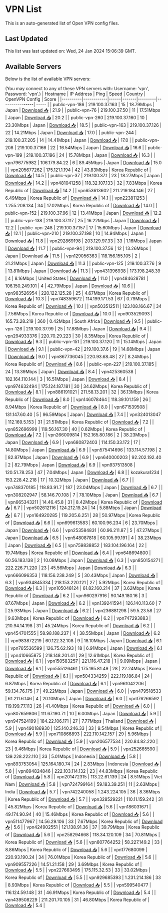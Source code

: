 # VPN List

This is an auto-generated list of Open VPN config files.

## Last Updated

This list was last updated on: Wed, 24 Jan 2024 15:06:39 GMT.

## Available Servers

Below is the list of available VPN servers:

(You may connect to any of these VPN servers with: Username: 'vpn', Password: 'vpn'.)
| Hostname | IP Address | Ping | Speed | Country | OpenVPN Config | Score |
|----------|------------|------|-------|---------|----------------| ----- |
| public-vpn-186 | 219.100.37.163 | 15 | 18.79Mbps | Japan | [Download 📥](./configs/server_0_JP.ovpn) | 21.9 |
| public-vpn-76 | 219.100.37.50 | 11 | 17.51Mbps | Japan | [Download 📥](./configs/server_1_JP.ovpn) | 20.2 |
| public-vpn-260 | 219.100.37.160 | 10 | 23.30Mbps | Japan | [Download 📥](./configs/server_2_JP.ovpn) | 18.5 |
| public-vpn-163 | 219.100.37.126 | 22 | 14.21Mbps | Japan | [Download 📥](./configs/server_3_JP.ovpn) | 17.0 |
| public-vpn-244 | 219.100.37.205 | 14 | 14.41Mbps | Japan | [Download 📥](./configs/server_4_JP.ovpn) | 17.0 |
| public-vpn-208 | 219.100.37.166 | 22 | 16.54Mbps | Japan | [Download 📥](./configs/server_5_JP.ovpn) | 16.6 |
| public-vpn-199 | 219.100.37.196 | 24 | 15.78Mbps | Japan | [Download 📥](./configs/server_6_JP.ovpn) | 16.3 |
| vpn796775982 | 106.179.84.22 | 6 | 89.45Mbps | Japan | [Download 📥](./configs/server_7_JP.ovpn) | 15.0 |
| vpn205677262 | 175.121.1.194 | 42 | 43.83Mbps | Korea Republic of | [Download 📥](./configs/server_8_KR.ovpn) | 14.5 |
| public-vpn-37 | 219.100.37.1 | 23 | 18.27Mbps | Japan | [Download 📥](./configs/server_9_JP.ovpn) | 14.2 |
| vpn481041258 | 118.32.107.133 | 32 | 7.83Mbps | Korea Republic of | [Download 📥](./configs/server_10_KR.ovpn) | 14.2 |
| vpn653613602 | 211.219.184.146 | 27 | 6.49Mbps | Korea Republic of | [Download 📥](./configs/server_11_KR.ovpn) | 14.1 |
| vpn223811253 | 1.255.208.134 | 34 | 17.02Mbps | Korea Republic of | [Download 📥](./configs/server_12_KR.ovpn) | 14.0 |
| public-vpn-152 | 219.100.37.96 | 12 | 13.41Mbps | Japan | [Download 📥](./configs/server_13_JP.ovpn) | 12.2 |
| public-vpn-138 | 219.100.37.117 | 25 | 16.22Mbps | Japan | [Download 📥](./configs/server_14_JP.ovpn) | 12.2 |
| public-vpn-248 | 219.100.37.157 | 17 | 15.60Mbps | Japan | [Download 📥](./configs/server_15_JP.ovpn) | 12.1 |
| public-vpn-210 | 219.100.37.198 | 10 | 14.94Mbps | Japan | [Download 📥](./configs/server_16_JP.ovpn) | 11.8 |
| vpn292869198 | 203.129.97.33 | 33 | 1.16Mbps | Japan | [Download 📥](./configs/server_17_JP.ovpn) | 11.7 |
| public-vpn-94 | 219.100.37.56 | 12 | 13.26Mbps | Japan | [Download 📥](./configs/server_18_JP.ovpn) | 11.5 |
| vpn129056363 | 118.156.155.105 | 2 | 21.21Mbps | Japan | [Download 📥](./configs/server_19_JP.ovpn) | 11.3 |
| public-vpn-125 | 219.100.37.76 | 9 | 13.81Mbps | Japan | [Download 📥](./configs/server_20_JP.ovpn) | 11.3 |
| vpn431396938 | 173.198.248.39 | 4 | 8.16Mbps | United States | [Download 📥](./configs/server_21_US.ovpn) | 11.0 |
| vpn484628781 | 106.150.249.101 | 4 | 42.79Mbps | Japan | [Download 📥](./configs/server_22_JP.ovpn) | 10.6 |
| vpn983526954 | 220.122.125.28 | 25 | 4.67Mbps | Korea Republic of | [Download 📥](./configs/server_23_KR.ovpn) | 10.3 |
| vpn748359672 | 114.199.171.53 | 67 | 0.79Mbps | Korea Republic of | [Download 📥](./configs/server_24_KR.ovpn) | 10.1 |
| vpn503512511 | 123.108.166.67 | 34 | 7.56Mbps | Korea Republic of | [Download 📥](./configs/server_25_KR.ovpn) | 10.0 |
| vpn903529093 | 165.73.28.219 | 360 | 0.42Mbps | South Africa | [Download 📥](./configs/server_26_ZA.ovpn) | 9.5 |
| public-vpn-126 | 219.100.37.99 | 25 | 17.88Mbps | Japan | [Download 📥](./configs/server_27_JP.ovpn) | 9.4 |
| vpn294933376 | 220.70.29.223 | 30 | 8.35Mbps | Korea Republic of | [Download 📥](./configs/server_28_KR.ovpn) | 9.3 |
| public-vpn-151 | 219.100.37.120 | 11 | 15.14Mbps | Japan | [Download 📥](./configs/server_29_JP.ovpn) | 9.1 |
| public-vpn-42 | 219.100.37.6 | 19 | 14.68Mbps | Japan | [Download 📥](./configs/server_30_JP.ovpn) | 9.0 |
| vpn867736045 | 220.93.68.48 | 27 | 8.24Mbps | Korea Republic of | [Download 📥](./configs/server_31_KR.ovpn) | 8.6 |
| public-vpn-227 | 219.100.37.185 | 24 | 13.39Mbps | Japan | [Download 📥](./configs/server_32_JP.ovpn) | 8.4 |
| vpn425360538 | 182.164.110.144 | 3 | 16.51Mbps | Japan | [Download 📥](./configs/server_33_JP.ovpn) | 8.4 |
| vpn974632494 | 175.124.187.181 | 30 | 34.62Mbps | Korea Republic of | [Download 📥](./configs/server_34_KR.ovpn) | 8.1 |
| vpn886191021 | 211.58.13.201 | 32 | 36.13Mbps | Korea Republic of | [Download 📥](./configs/server_35_KR.ovpn) | 8.0 |
| vpn146078464 | 118.39.101.159 | 26 | 8.94Mbps | Korea Republic of | [Download 📥](./configs/server_36_KR.ovpn) | 8.0 |
| vpn671539508 | 131.147.60.40 | 5 | 96.59Mbps | Japan | [Download 📥](./configs/server_37_JP.ovpn) | 7.4 |
| vpn324013047 | 112.169.5.153 | 31 | 21.51Mbps | Korea Republic of | [Download 📥](./configs/server_38_KR.ovpn) | 7.2 |
| vpn852696999 | 119.56.167.30 | 40 | 0.62Mbps | Korea Republic of | [Download 📥](./configs/server_39_KR.ovpn) | 7.2 |
| vpn266009814 | 152.165.80.186 | 2 | 38.23Mbps | Japan | [Download 📥](./configs/server_40_JP.ovpn) | 6.9 |
| vpn680872403 | 114.150.33.172 | 17 | 14.80Mbps | Japan | [Download 📥](./configs/server_41_JP.ovpn) | 6.9 |
| vpn575414696 | 133.114.57.198 | 2 | 82.87Mbps | Japan | [Download 📥](./configs/server_42_JP.ovpn) | 6.9 |
| vpn640000203 | 92.202.192.40 | 2 | 82.79Mbps | Japan | [Download 📥](./configs/server_43_JP.ovpn) | 6.9 |
| vpn937513508 | 120.51.78.253 | 47 | 7.04Mbps | Japan | [Download 📥](./configs/server_44_JP.ovpn) | 6.8 |
| kozakura1234 | 153.228.42.218 | 17 | 10.32Mbps | Japan | [Download 📥](./configs/server_45_JP.ovpn) | 6.7 |
| vpn748370185 | 118.83.91.7 | 187 | 23.04Mbps | Japan | [Download 📥](./configs/server_46_JP.ovpn) | 6.7 |
| vpn308202947 | 58.146.70.108 | 7 | 78.10Mbps | Japan | [Download 📥](./configs/server_47_JP.ovpn) | 6.7 |
| vpn665343211 | 14.46.45.8 | 31 | 8.42Mbps | Korea Republic of | [Download 📥](./configs/server_48_KR.ovpn) | 6.7 |
| vpn502612116 | 124.212.19.24 | 14 | 5.88Mbps | Japan | [Download 📥](./configs/server_49_JP.ovpn) | 6.7 |
| vpn164920285 | 119.205.6.251 | 28 | 50.97Mbps | Korea Republic of | [Download 📥](./configs/server_50_KR.ovpn) | 6.6 |
| vpn699613583 | 60.100.96.234 | 6 | 23.70Mbps | Japan | [Download 📥](./configs/server_51_JP.ovpn) | 6.6 |
| vpn253584831 | 60.96.211.87 | 5 | 47.27Mbps | Japan | [Download 📥](./configs/server_52_JP.ovpn) | 6.5 |
| vpn548087818 | 60.105.99.191 | 4 | 38.23Mbps | Japan | [Download 📥](./configs/server_53_JP.ovpn) | 6.5 |
| vpn759838852 | 183.104.196.164 | 22 | 19.74Mbps | Korea Republic of | [Download 📥](./configs/server_54_KR.ovpn) | 6.4 |
| vpn648694800 | 60.56.183.138 | 2 | 10.08Mbps | Japan | [Download 📥](./configs/server_55_JP.ovpn) | 6.3 |
| vpn850154271 | 222.226.71.220 | 23 | 45.56Mbps | Japan | [Download 📥](./configs/server_56_JP.ovpn) | 6.3 |
| vpn666096353 | 118.156.238.249 | 5 | 30.43Mbps | Japan | [Download 📥](./configs/server_57_JP.ovpn) | 6.3 |
| vpn934845334 | 218.153.220.121 | 27 | 5.92Mbps | Korea Republic of | [Download 📥](./configs/server_58_KR.ovpn) | 6.3 |
| vpn105048124 | 61.82.160.214 | 37 | 3.62Mbps | Korea Republic of | [Download 📥](./configs/server_59_KR.ovpn) | 6.2 |
| vpn960297916 | 90.149.180.16 | 3 | 87.67Mbps | Japan | [Download 📥](./configs/server_60_JP.ovpn) | 6.2 |
| vpn139241594 | 126.140.113.60 | 7 | 25.93Mbps | Japan | [Download 📥](./configs/server_61_JP.ovpn) | 6.2 |
| vpn236881298 | 59.5.23.58 | 27 | 9.63Mbps | Korea Republic of | [Download 📥](./configs/server_62_KR.ovpn) | 6.2 |
| vpn747293883 | 210.94.14.198 | 31 | 45.24Mbps | Korea Republic of | [Download 📥](./configs/server_63_KR.ovpn) | 6.2 |
| vpn454701555 | 58.98.188.237 | 4 | 38.55Mbps | Japan | [Download 📥](./configs/server_64_JP.ovpn) | 6.2 |
| vpn983872219 | 60.122.32.108 | 9 | 18.10Mbps | Japan | [Download 📥](./configs/server_65_JP.ovpn) | 6.1 |
| vpn765536599 | 126.75.62.193 | 18 | 6.91Mbps | Japan | [Download 📥](./configs/server_66_JP.ovpn) | 6.1 |
| vpn410665875 | 218.148.201.41 | 29 | 12.61Mbps | Korea Republic of | [Download 📥](./configs/server_67_KR.ovpn) | 6.1 |
| vpn150583257 | 221.116.47.218 | 1 | 9.09Mbps | Japan | [Download 📥](./configs/server_68_JP.ovpn) | 6.1 |
| vpn555126461 | 175.195.81.49 | 28 | 22.24Mbps | Korea Republic of | [Download 📥](./configs/server_69_KR.ovpn) | 6.1 |
| vpn504334259 | 222.119.186.84 | 24 | 6.87Mbps | Korea Republic of | [Download 📥](./configs/server_70_KR.ovpn) | 6.1 |
| vpn961042206 | 59.134.76.175 | 7 | 49.22Mbps | Japan | [Download 📥](./configs/server_71_JP.ovpn) | 6.0 |
| vpn479518533 | 61.211.6.146 | 4 | 20.10Mbps | Japan | [Download 📥](./configs/server_72_JP.ovpn) | 6.0 |
| vpn176266592 | 119.199.77.113 | 26 | 41.40Mbps | Korea Republic of | [Download 📥](./configs/server_73_KR.ovpn) | 6.0 |
| vpn807659806 | 111.67.190.71 | 10 | 6.00Mbps | Japan | [Download 📥](./configs/server_74_JP.ovpn) | 5.9 |
| vpn947524199 | 184.22.106.171 | 27 | 7.77Mbps | Thailand | [Download 📥](./configs/server_75_TH.ovpn) | 5.9 |
| vpn490186930 | 125.140.246.33 | 33 | 9.54Mbps | Korea Republic of | [Download 📥](./configs/server_76_KR.ovpn) | 5.9 |
| vpn710866893 | 222.110.142.157 | 29 | 5.96Mbps | Korea Republic of | [Download 📥](./configs/server_77_KR.ovpn) | 5.9 |
| vpn206577534 | 220.84.82.220 | 23 | 9.46Mbps | Korea Republic of | [Download 📥](./configs/server_78_KR.ovpn) | 5.9 |
| vpn252665590 | 139.228.222.110 | 33 | 5.01Mbps | Indonesia | [Download 📥](./configs/server_79_ID.ovpn) | 5.8 |
| vpn893753054 | 125.164.180.74 | 24 | 2.83Mbps | Indonesia | [Download 📥](./configs/server_80_ID.ovpn) | 5.8 |
| vpn894824846 | 222.103.114.132 | 23 | 44.83Mbps | Korea Republic of | [Download 📥](./configs/server_81_KR.ovpn) | 5.8 |
| vpn201472315 | 113.22.61.139 | 24 | 8.51Mbps | Viet Nam | [Download 📥](./configs/server_82_VN.ovpn) | 5.8 |
| vpn724799164 | 59.183.39.251 | 11 | 2.63Mbps | India | [Download 📥](./configs/server_83_IN.ovpn) | 5.7 |
| vpn742240058 | 1.243.224.105 | 36 | 8.36Mbps | Korea Republic of | [Download 📥](./configs/server_84_KR.ovpn) | 5.7 |
| vpn328529221 | 110.11.159.242 | 31 | 45.82Mbps | Korea Republic of | [Download 📥](./configs/server_85_KR.ovpn) | 5.6 |
| vpn186031671 | 49.174.90.94 | 40 | 15.46Mbps | Korea Republic of | [Download 📥](./configs/server_86_KR.ovpn) | 5.6 |
| vpn511477967 | 14.56.29.106 | 33 | 7.67Mbps | Korea Republic of | [Download 📥](./configs/server_87_KR.ovpn) | 5.6 |
| vpn424902551 | 121.138.91.36 | 37 | 39.79Mbps | Korea Republic of | [Download 📥](./configs/server_88_KR.ovpn) | 5.6 |
| vpn258294668 | 118.34.120.109 | 34 | 70.81Mbps | Korea Republic of | [Download 📥](./configs/server_89_KR.ovpn) | 5.6 |
| vpn807764252 | 58.227.149.2 | 33 | 8.86Mbps | Korea Republic of | [Download 📥](./configs/server_90_KR.ovpn) | 5.6 |
| vpn177680099 | 220.93.190.24 | 34 | 76.01Mbps | Korea Republic of | [Download 📥](./configs/server_91_KR.ovpn) | 5.6 |
| vpn909557226 | 14.51.21.158 | 29 | 3.69Mbps | Korea Republic of | [Download 📥](./configs/server_92_KR.ovpn) | 5.5 |
| vpn227663495 | 175.115.32.53 | 33 | 33.02Mbps | Korea Republic of | [Download 📥](./configs/server_93_KR.ovpn) | 5.5 |
| vpn929685393 | 1.231.214.186 | 33 | 8.93Mbps | Korea Republic of | [Download 📥](./configs/server_94_KR.ovpn) | 5.5 |
| vpn599540477 | 116.124.59.148 | 31 | 46.91Mbps | Korea Republic of | [Download 📥](./configs/server_95_KR.ovpn) | 5.4 |
| vpn439508229 | 211.201.70.105 | 31 | 46.80Mbps | Korea Republic of | [Download 📥](./configs/server_96_KR.ovpn) | 5.4 |
